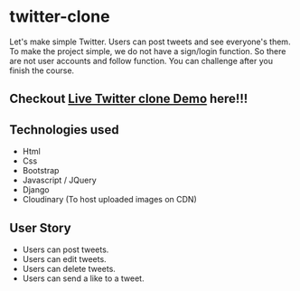 # twitter-clone

Let's make simple Twitter. Users can post tweets and see everyone's them.
To make the project simple, we do not have a sign/login function.
So there are not user accounts and follow function. You can challenge after you finish the course.


## Checkout [Live Twitter clone Demo](https://twitter-clone-adarsh.herokuapp.com/) here!!!




## Technologies used

* Html
* Css
* Bootstrap
* Javascript / JQuery
* Django
* Cloudinary (To host uploaded images on CDN)


## User Story

* Users can post tweets.
* Users can edit tweets.
* Users can delete tweets.
* Users can send a like to a tweet.


